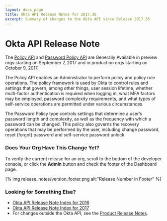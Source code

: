 ```yaml
---
layout: docs_page
title: Okta API Release Notes for 2017.36
excerpt: Summary of changes to the Okta API since Release 2017.35
---
```


# Okta API Release Note

The [Policy API](/docs/api/resources/policy.html) and [Password Policy API](/docs/api/resources/policy.html#GroupPasswordPolicy) are Generally Available in preview orgs starting on September 7, 2017 and in production orgs starting on October 9, 2017.

The Policy API enables an Administrator to perform policy and policy rule operations. The policy framework is used by Okta to control rules and settings that govern, among other things, user session lifetime, whether multi-factor authentication is required when logging in, what MFA factors may be employed, password complexity requirements, and what types of self-service operations are permitted under various circumstances.

The Password Policy type controls settings that determine a user’s password length and complexity, as well as the frequency with which a password can be changed. This policy also governs the recovery operations that may be performed by the user, including change password, reset (forgot) password and self-service password unlock.

### Does Your Org Have This Change Yet?

To verify the current release for an org, scroll to the bottom of the developer console, or click the **Admin** button and check the footer of the Dashboard page.

{% img release_notes/version_footer.png alt:"Release Number in Footer" %}

### Looking for Something Else?

* [Okta API Release Note Index for 2016](platform-release-notes2016-index.html) 
* [Okta API Release Note Index for 2017](platform-release-notes2017-index.html)
* For changes outside the Okta API, see the [Product Release Notes](https://help.okta.com/en/prev/Content/Topics/ReleaseNotes/preview.htm).